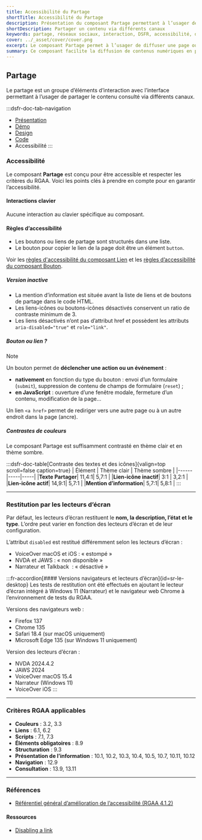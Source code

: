 ```yaml
---
title: Accessibilité du Partage
shortTitle: Accessibilité du Partage
description: Présentation du composant Partage permettant à l’usager de diffuser un contenu via les réseaux sociaux, un email ou un lien direct.
shortDescription: Partager un contenu via différents canaux
keywords: partage, réseaux sociaux, interaction, DSFR, accessibilité, design système, bouton, lien
cover: ../_asset/cover/cover.png
excerpt: Le composant Partage permet à l’usager de diffuser une page ou un contenu en quelques clics à travers plusieurs canaux comme les réseaux sociaux, l’email ou un lien copié.
summary: Ce composant facilite la diffusion de contenus numériques en permettant aux usagers de partager une page via des boutons accessibles et adaptés à chaque canal. Il garantit une intégration cohérente avec les règles d’accessibilité, une présentation compacte et une compatibilité avec les outils de gestion du consentement pour les services tiers.
---
```


## Partage

Le partage est un groupe d’éléments d’interaction avec l’interface permettant à l’usager de partager le contenu consulté via différents canaux.

:::dsfr-doc-tab-navigation
- [Présentation](../index.md)
- [Démo](../demo/index.md)
- [Design](../design/index.md)
- [Code](../code/index.md)
- Accessibilité
:::

### Accessibilité

Le composant **Partage** est conçu pour être accessible et respecter les critères du RGAA. Voici les points clés à prendre en compte pour en garantir l’accessibilité.

#### Interactions clavier

Aucune interaction au clavier spécifique au composant.

#### Règles d’accessibilité

- Les boutons ou liens de partage sont structurés dans une liste.
- Le bouton pour copier le lien de la page doit être un élément `button`.

Voir les [règles d'accessibilité du composant Lien](../../../../link/_part/doc/accessibility/index.md#regles-d-accessibilite) et les [règles d’accessibilité du composant Bouton](../../../../button/_part/doc/accessibility/index.md#regles-d-accessibilite).

##### Version inactive

- La mention d’information est située avant la liste de liens et de boutons de partage dans le code HTML.
- Les liens-icônes ou boutons-icônes désactivés conservent un ratio de contraste minimum de 3.
- Les liens désactivés n’ont pas d’attribut href et possèdent les attributs `aria-disabled="true"` et `role="link"`.

##### Bouton ou lien&nbsp;?

>[!NOTE]
>Un bouton permet de **déclencher une action ou un événement**&nbsp;:
>- **nativement** en fonction du type du bouton&nbsp;: envoi d’un formulaire (`submit`), suppression de contenu de champs de formulaire (`reset`)&nbsp;;
>- **en JavaScript**&nbsp;: ouverture d’une fenêtre modale, fermeture d’un contenu, modification de la page…
>
>Un lien `<a href>` permet de rediriger vers une autre page ou à un autre endroit dans la page (ancre).

##### Contrastes de couleurs

Le composant Partage est suffisamment contrasté en thème clair et en thème sombre.

:::dsfr-doc-table[Contraste des textes et des icônes]{valign=top scroll=false caption=true}
| Élément |  Thème clair | Thème sombre |
|------|-----|-----|
|**Texte Partager**| 11,4:1| 5,7:1 |
|**Lien-icône inactif**| 3:1 | 3,2:1 |
|**Lien-icône actif**| 14,9:1| 5,7:1 |
|**Mention d’information**| 5,7:1| 5,8:1 |
:::

---- 

### Restitution par les lecteurs d’écran

Par défaut, les lecteurs d’écran restituent le **nom, la description, l’état et le type**. L’ordre peut varier en fonction des lecteurs d’écran et de leur configuration.

L’attribut `disabled` est restitué différemment selon les lecteurs d’écran&nbsp;:
- VoiceOver macOS et iOS&nbsp;: «&nbsp;estompé&nbsp;»
- NVDA et JAWS&nbsp;: «&nbsp;non disponible&nbsp;»
- Narrateur et Talkback &nbsp;: «&nbsp;désactivé&nbsp;» 

:::fr-accordion[#### Versions navigateurs et lecteurs d’écran]{id=sr-le-desktop}
Les tests de restitution ont été effectués en ajoutant le lecteur d’écran intégré à Windows 11 (Narrateur) et le navigateur web Chrome à l’environnement de tests du RGAA.

Versions des navigateurs web&nbsp;:
- Firefox 137
- Chrome 135
- Safari 18.4 (sur macOS uniquement)
- Microsoft Edge 135 (sur Windows 11 uniquement)

Version des lecteurs d’écran&nbsp;:
- NVDA 2024.4.2
- JAWS 2024
- VoiceOver macOS 15.4
- Narrateur (Windows 11)
- VoiceOver iOS
:::

---

### Critères RGAA applicables
- **Couleurs** : 3.2, 3.3
- **Liens** : 6.1, 6.2
- **Scripts** : 7.1, 7.3 
- **Éléments obligatoires** : 8.9
- **Structuration** : 9.3
- **Présentation de l’information** : 10.1, 10.2, 10.3, 10.4, 10.5, 10.7, 10.11, 10.12
- **Navigation** : 12.9
- **Consultation** : 13.9, 13.11

---

### Références

- [Référentiel général d’amélioration de l’accessibilité (RGAA 4.1.2)](https://accessibilite.numerique.gouv.fr/methode/criteres-et-tests/)

#### Ressources

- [Disabling a link](https://www.scottohara.me/blog/2021/05/28/disabled-links.html)